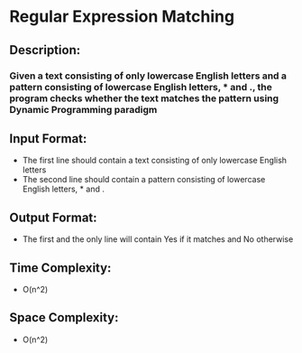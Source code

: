 # Regular Expression Matching
## Description:
### Given a text consisting of only lowercase English letters and a pattern consisting of lowercase English letters, * and ., the program checks whether the text matches the pattern using Dynamic Programming paradigm
## Input Format:
* The first line should contain a text consisting of only lowercase English letters
* The second line should contain a pattern consisting of lowercase English letters, * and .
## Output Format:
* The first and the only line will contain Yes if it matches and No otherwise
## Time Complexity:
* O(n^2)
## Space Complexity:
* O(n^2)